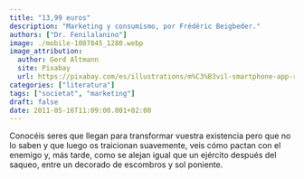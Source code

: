 ```yaml
---
title: "13,99 euros"
description: "Marketing y consumismo, por Frédéric Beigbeder."
authors: ["Dr. Fenilalanino"]
image: ./mobile-1087845_1280.webp
image_attribution:
  author: Gerd Altmann
  site: Pixabay
  url: https://pixabay.com/es/illustrations/m%C3%B3vil-smartphone-app-redes-1087845/
categories: ["literatura"]
tags: ["societat", "marketing"]
draft: false
date: 2011-05-16T11:09:00.001+02:00
---
```


Conocéis seres que llegan para transformar vuestra existencia pero que no lo saben y que luego os traicionan suavemente, veis cómo pactan con el enemigo y, más tarde, como se alejan igual que un ejército después del saqueo, entre un decorado de escombros y sol poniente.
